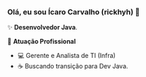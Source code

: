 ### Olá, eu sou Ícaro Carvalho (rickhyh) 👋

✨ **Desenvolvedor Java**.

🏢 **Atuação Profissional**
- 💻 Gerente e Analista de TI (Infra)
- ☕ Buscando transição para Dev Java.
